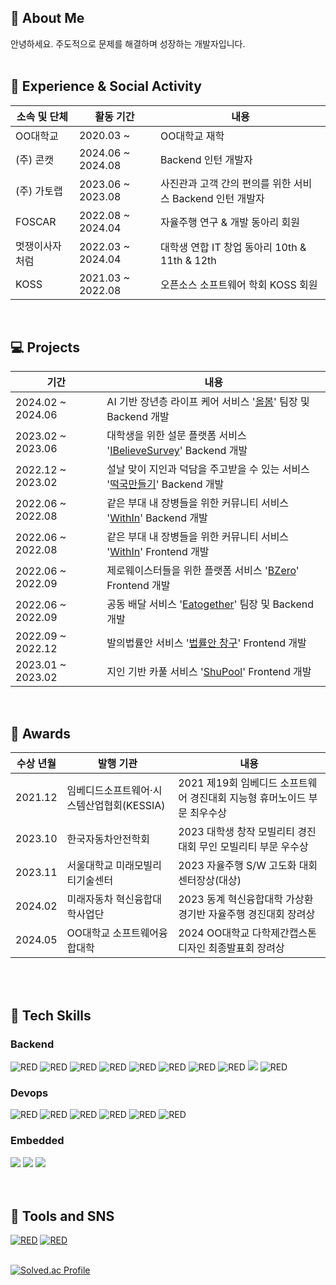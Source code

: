 <h2>🌟 About Me</h2>
안녕하세요. 주도적으로 문제를 해결하며 성장하는 개발자입니다. 

<br/>
<br/>
<h2>🏫 Experience & Social Activity</h2>

|소속 및 단체|활동 기간|내용|
|---|---|---|
|OO대학교|2020.03 ~| OO대학교 재학 |
|(주) 콘캣|2024.06 ~ 2024.08|Backend 인턴 개발자 |
|(주) 가토랩|2023.06 ~ 2023.08|사진관과 고객 간의 편의를 위한 서비스 Backend 인턴 개발자 |
|FOSCAR|2022.08 ~ 2024.04|자율주행 연구 & 개발 동아리 회원 |　　　　
|멋쟁이사자처럼|2022.03 ~ 2024.04|대학생 연합 IT 창업 동아리 10th & 11th & 12th |　　　　　　　　
|KOSS|2021.03 ~ 2022.08|오픈소스 소프트웨어 학회 KOSS 회원 |
 
<br/>
<h2>💻 Projects</h3>

| 기간 | 내용 |
| --- | --- |
| 2024.02 ~ 2024.06　|AI 기반 장년층 라이프 케어 서비스 '<a href="https://github.com/Eun-sun-Lee/capstone-2024-25">올봄</a>' 팀장 및 Backend 개발 |
| 2023.02 ~ 2023.06　|대학생을 위한 설문 플랫폼 서비스 '<a href="https://github.com/2023-AlphaProject/iBelieveSurvey_backend">IBelieveSurvey</a>' Backend 개발 |
| 2022.12 ~ 2023.02　|설날 맞이 지인과 덕담을 주고받을 수 있는 서비스 '<a href="https://github.com/Eun-sun-Lee/Making-Tteokguk-BE">떡국만들기</a>' Backend 개발 |
| 2022.06 ~ 2022.08　|같은 부대 내 장병들을 위한 커뮤니티 서비스 '<a href="https://github.com/Eun-sun-Lee/WithIn_back">WithIn</a>' Backend 개발　|
| 2022.06 ~ 2022.08　|같은 부대 내 장병들을 위한 커뮤니티 서비스 '<a href="https://github.com/Eun-sun-Lee/WithIn_front">WithIn</a>' Frontend 개발 |　　
| 2022.06 ~ 2022.09　|제로웨이스터들을 위한 플랫폼 서비스 '<a href="https://github.com/People-zero/Bzero">BZero</a>' Frontend 개발　|
| 2022.06 ~ 2022.09　|공동 배달 서비스 '<a href="https://github.com/Eun-sun-Lee/eatogether">Eatogether</a>' 팀장 및 Backend 개발　|
| 2022.09 ~ 2022.12　|발의법률안 서비스 '<a href="https://github.com/MopeTeam1/Nemsy_client">법률안 창구</a>' Frontend 개발 |
| 2023.01 ~ 2023.02　|지인 기반 카풀 서비스 '<a href="https://github.com/ShuPool/Shupool-frontend">ShuPool</a>' Frontend 개발 |　

<br/>
<h2>🥇 Awards </h2>

|수상 년월|발행 기관|내용|
|---|---|---|
|2021.12| 임베디드소프트웨어·시스템산업협회(KESSIA) | 2021 제19회 임베디드 소프트웨어 경진대회 지능형 휴머노이드 부문 최우수상 |
|2023.10| 한국자동차안전학회 | 2023 대학생 창작 모빌리티 경진대회 무인 모빌리티 부문 우수상 |
|2023.11| 서울대학교 미래모빌리티기술센터 | 2023 자율주행 S/W 고도화 대회 센터장상(대상) |
|2024.02| 미래자동차 혁신융합대학사업단 | 2023 동계 혁신융합대학 가상환경기반 자율주행 경진대회 장려상 |
|2024.05| OO대학교 소프트웨어융합대학 | 2024 OO대학교 다학제간캡스톤디자인 최종발표회 장려상 |

<br/>

<br/>
<h2>📱 Tech Skills  </h2>
<!-- **Tech Skil** -->

<h3> Backend </h3>
<div>
<img alt="RED" src ="https://img.shields.io/badge/JAVA-004027.svg?&style=for-the-badge&logo=Jameson&logoColor=white"/>
<img alt="RED" src ="https://img.shields.io/badge/SPRING-6DB33F.svg?&style=for-the-badge&logo=Spring&logoColor=white"/>
<img alt="RED" src ="https://img.shields.io/badge/SPRING BOOT-6DB33F.svg?&style=for-the-badge&logo=Spring&logoColor=white"/>
<img alt="RED" src ="https://img.shields.io/badge/Spring Cloud Gateway-6DB33F.svg?&style=for-the-badge&logo=Spring&logoColor=white"/> 
<img alt="RED" src ="https://img.shields.io/badge/Python-blue.svg?&style=for-the-badge&logo=Python&logoColor=white"/>
<img alt="RED" src ="https://img.shields.io/badge/Django-092E20.svg?&style=for-the-badge&logo=Django&logoColor=white"/>
<img alt="RED" src ="https://img.shields.io/badge/MySQL-4479A1.svg?&style=for-the-badge&logo=MYSQL&logoColor=white"/>
 <img alt="RED" src ="https://img.shields.io/badge/PostgreSQL-4479A1.svg?&style=for-the-badge&logo=PostgreSQL&logoColor=white"/>
<img src="https://img.shields.io/badge/Fastapi-009688?style=for-the-badge&logo=fastapi&logoColor=white">
<img alt="RED" src ="https://img.shields.io/badge/Redis-DC382D.svg?&style=for-the-badge&logo=Redis&logoColor=white"/>

<h3> Devops </h3>
<div>
  <img alt="RED" src ="https://img.shields.io/badge/Nginx-009639.svg?&style=for-the-badge&logo=nginx&logoColor=white"/> 
  <img alt="RED" src ="https://img.shields.io/badge/Docker-2496ED.svg?&style=for-the-badge&logo=docker&logoColor=white"/>
  <img alt="RED" src ="https://img.shields.io/badge/Github Actions-2088FF.svg?&style=for-the-badge&logo=githubactions&logoColor=white"/>
  <img alt="RED" src ="https://img.shields.io/badge/Amazon EC2-FF9900.svg?&style=for-the-badge&logo=AmazonEC2&logoColor=white"/> 
  <img alt="RED" src ="https://img.shields.io/badge/Amazon Rds-527FFF.svg?&style=for-the-badge&logo=AmazonRds&logoColor=white"/> 
  <img alt="RED" src ="https://img.shields.io/badge/Amazon S3-569A31.svg?&style=for-the-badge&logo=AmazonS3&logoColor=white"/>
</div>

<h3> Embedded </h3>
<img src="https://img.shields.io/badge/ROS-22314E?style=flat-square&logo=ROS&logoColor=white"/>
<img src="https://img.shields.io/badge/Linux-FCC624?style=flat-square&logo=Linux&logoColor=black"/>
<img src="https://img.shields.io/badge/C++-00599C?style=flat-square&logo=C%2B%2B&logoColor=white"/>
</div>

<br/>
<br/>

<h2>📝 Tools and SNS </h2>
<div>
 <a href="https://esssun.tistory.com/"><img alt="RED" src ="https://img.shields.io/badge/Tistory-FF6600.svg?&style=for-the-badge&logo=Tistory&logoColor=white"/></a>
<a href="https://github.com/Eun-sun-Lee/"><img alt="RED" src ="https://img.shields.io/badge/Github-181717.svg?&style=for-the-badge&logo=GitHub&logoColor=white"/></a>

</div>
<br/>


[![Solved.ac Profile](http://mazassumnida.wtf/api/v2/generate_badge?boj=eunsun2080)](https://solved.ac/eunsun2080/)


<br/>
